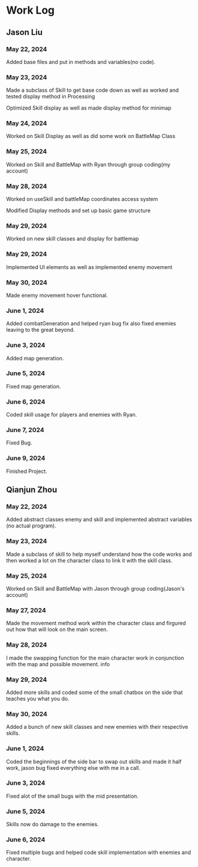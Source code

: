 # Work Log

## Jason Liu

### May 22, 2024

Added base files and put in methods and variables(no code).

### May 23, 2024

Made a subclass of Skill to get base code down as well as worked and tested display method in Processing

Optimized Skill display as well as made display method for minimap

### May 24, 2024

Worked on Skill Display as well as did some work on BattleMap Class

### May 25, 2024

Worked on Skill and BattleMap with Ryan through group coding(my account)

### May 28, 2024

Worked on useSkill and battleMap coordinates access system

Modified Display methods and set up basic game structure

### May 29, 2024

Worked on new skill classes and display for battlemap

### May 29, 2024

Implemented UI elements as well as implemented enemy movement

### May 30, 2024

Made enemy movement hover functional.

### June 1, 2024

Added combatGeneration and helped ryan bug fix also fixed enemies leaving to the great beyond.

### June 3, 2024

Added map generation.

### June 5, 2024

Fixed map generation.

### June 6, 2024

Coded skill usage for players and enemies with Ryan.

### June 7, 2024

Fixed Bug.

### June 9, 2024

Finished Project.

## Qianjun Zhou

### May 22, 2024

Added abstract classes enemy and skill and implemented abstract variables (no actual program).

### May 23, 2024

Made a subclass of skill to help myself understand how the code works and then worked a lot on the character class to link it with the skill class.

### May 25, 2024

Worked on Skill and BattleMap with Jason through group coding(Jason's account)

### May 27, 2024

Made the movement method work within the character class and firgured out how that will look on the main screen.

### May 28, 2024

I made the swapping function for the main character work in conjunction with the map and possible movement.
info

### May 29, 2024

Added more skills and coded some of the small chatbox on the side that teaches you what you do.

### May 30, 2024

Added a bunch of new skill classes and new enemies with their respective skills.

### June 1, 2024

Coded the beginnings of the side bar to swap out skills and made it half work, jason bug fixed everything else with me in a call.

### June 3, 2024

Fixed alot of the small bugs with the mid presentation.

### June 5, 2024

Skills now do damage to the enemies.

### June 6, 2024

Fixed multiple bugs and helped code skill implementation with enemies and character.


